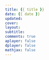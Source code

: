 ```yaml
---
title: {{ title }}
date: {{ date }}
updated:
cover:
layout:
subtitle:
comments: true
aplayer: false
dplayer: false
mathjax: false
---
```

